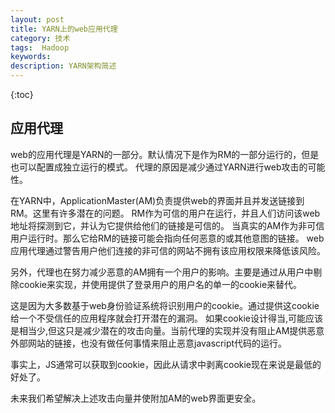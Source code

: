 ```yaml
---
layout: post
title: YARN上的web应用代理
category: 技术
tags:  Hadoop
keywords: 
description: YARN架构简述
---
```


{:toc}

## 应用代理

web的应用代理是YARN的一部分。默认情况下是作为RM的一部分运行的，但是也可以配置成独立运行的模式。
代理的原因是减少通过YARN进行web攻击的可能性。

在YARN中，ApplicationMaster(AM)负责提供web的界面并且并发送链接到RM。这里有许多潜在的问题。
RM作为可信的用户在运行，并且人们访问该web地址将探测到它，并认为它提供给他们的链接是可信的。
当真实的AM作为非可信用户运行时。那么它给RM的链接可能会指向任何恶意的或其他意图的链接。
web应用代理通过警告用户他们连接的非可信的网站不拥有该应用权限来降低该风险。

另外，代理也在努力减少恶意的AM拥有一个用户的影响。主要是通过从用户中剔除cookie来实现，并使用提供了登录用户的用户名的单一的cookie来替代。

这是因为大多数基于web身份验证系统将识别用户的cookie。通过提供这cookie给一个不受信任的应用程序就会打开潜在的漏洞。
如果cookie设计得当,可能应该是相当少,但这只是减少潜在的攻击向量。当前代理的实现并没有阻止AM提供恶意外部网站的链接，也没有做任何事情来阻止恶意javascript代码的运行。

事实上，JS通常可以获取到cookie，因此从请求中剥离cookie现在来说是最低的好处了。

未来我们希望解决上述攻击向量并使附加AM的web界面更安全。